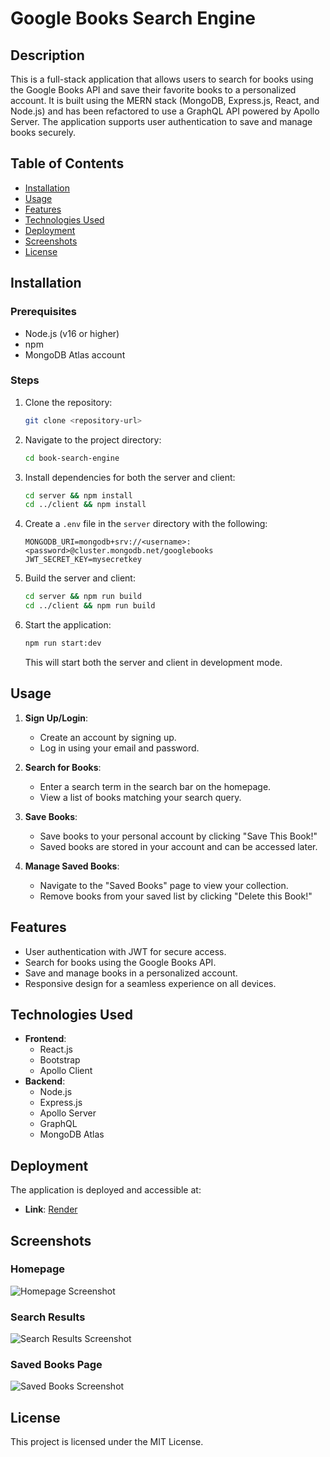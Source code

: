 
# Google Books Search Engine

## Description

This is a full-stack application that allows users to search for books using the Google Books API and save their favorite books to a personalized account. It is built using the MERN stack (MongoDB, Express.js, React, and Node.js) and has been refactored to use a GraphQL API powered by Apollo Server. The application supports user authentication to save and manage books securely.

## Table of Contents
- [Installation](#installation)
- [Usage](#usage)
- [Features](#features)
- [Technologies Used](#technologies-used)
- [Deployment](#deployment)
- [Screenshots](#screenshots)
- [License](#license)

## Installation

### Prerequisites
- Node.js (v16 or higher)
- npm
- MongoDB Atlas account

### Steps
1. Clone the repository:
   ```bash
   git clone <repository-url>
   ```
2. Navigate to the project directory:
   ```bash
   cd book-search-engine
   ```
3. Install dependencies for both the server and client:
   ```bash
   cd server && npm install
   cd ../client && npm install
   ```
4. Create a `.env` file in the `server` directory with the following:
   ```env
   MONGODB_URI=mongodb+srv://<username>:<password>@cluster.mongodb.net/googlebooks
   JWT_SECRET_KEY=mysecretkey
   ```
5. Build the server and client:
   ```bash
   cd server && npm run build
   cd ../client && npm run build
   ```

6. Start the application:
   ```bash
   npm run start:dev
   ```
   This will start both the server and client in development mode.

## Usage

1. **Sign Up/Login**:
   - Create an account by signing up.
   - Log in using your email and password.

2. **Search for Books**:
   - Enter a search term in the search bar on the homepage.
   - View a list of books matching your search query.

3. **Save Books**:
   - Save books to your personal account by clicking "Save This Book!"
   - Saved books are stored in your account and can be accessed later.

4. **Manage Saved Books**:
   - Navigate to the "Saved Books" page to view your collection.
   - Remove books from your saved list by clicking "Delete this Book!"

## Features
- User authentication with JWT for secure access.
- Search for books using the Google Books API.
- Save and manage books in a personalized account.
- Responsive design for a seamless experience on all devices.

## Technologies Used
- **Frontend**:
  - React.js
  - Bootstrap
  - Apollo Client
- **Backend**:
  - Node.js
  - Express.js
  - Apollo Server
  - GraphQL
  - MongoDB Atlas

## Deployment

The application is deployed and accessible at:
- **Link**: [Render](https://google-books-search-engine-friontend.onrender.com/)


## Screenshots

### Homepage
![Homepage Screenshot](../book-search-engine/client/public/Homepage.png)

### Search Results
![Search Results Screenshot](../book-search-engine/client/public/SearchResults.png)

### Saved Books Page
![Saved Books Screenshot](../book-search-engine/client/public/SavedBooks.png)

## License

This project is licensed under the MIT License.
